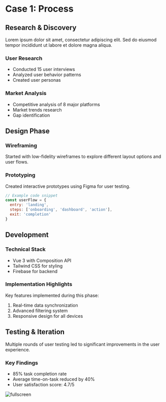 # Case 1: Process

## Research & Discovery

Lorem ipsum dolor sit amet, consectetur adipiscing elit. Sed do eiusmod tempor incididunt ut labore et dolore magna aliqua.

### User Research
- Conducted 15 user interviews
- Analyzed user behavior patterns
- Created user personas

### Market Analysis
- Competitive analysis of 8 major platforms
- Market trends research
- Gap identification

## Design Phase

### Wireframing
Started with low-fidelity wireframes to explore different layout options and user flows.

### Prototyping
Created interactive prototypes using Figma for user testing.

```javascript
// Example code snippet
const userFlow = {
  entry: 'landing',
  steps: ['onboarding', 'dashboard', 'action'],
  exit: 'completion'
}
```

## Development

### Technical Stack
- Vue 3 with Composition API
- Tailwind CSS for styling
- Firebase for backend

### Implementation Highlights
Key features implemented during this phase:
1. Real-time data synchronization
2. Advanced filtering system
3. Responsive design for all devices

## Testing & Iteration

Multiple rounds of user testing led to significant improvements in the user experience.

### Key Findings
- 85% task completion rate
- Average time-on-task reduced by 40%
- User satisfaction score: 4.7/5

![fullscreen](https://images.unsplash.com/photo-1542744173-8e7e53415bb0?w=1600&h=900&fit=crop)
